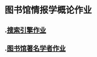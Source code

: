 # 图书馆情报学概论作业

## .[搜索引擎作业](https://joe1996811.github.io/qnmdgb/liangxueyuan%2020191208151034.html)


## .[图书馆著名学者作业](https://joe1996811.github.io/qnmdgb/梁学渊20191208151034.html)
